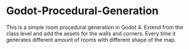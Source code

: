 # Godot-Procedural-Generation
This is a simple room procedural generation in Godot 4.
Extend from the class level and add the assets for the walls and
corners.
Every time it generates different amount of rooms with different
shape of the map.

